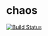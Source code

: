 # chaos

[![Build Status](https://travis-ci.org/chansuke/chaos.svg?branch=master)](https://travis-ci.org/chansuke/chaos)
